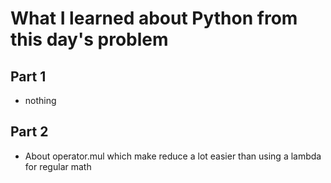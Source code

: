 # What I learned about Python from this day's problem
    
## Part 1
- nothing    
## Part 2
- About operator.mul which make reduce a lot easier than using a lambda for regular math